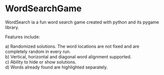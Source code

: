 # WordSearchGame

WordSearch ia a fun word search game created with python and its pygame library. <br>

Features include:

a) Randomized solutions. The word locations are not fixed and are completely random in every run. <br>
b) Vertical, horizontal and diagonal word alignment supported.<br>
c) Ability to hide or show solutions.<br>
d) Words already found are highlighted separately.<br>



